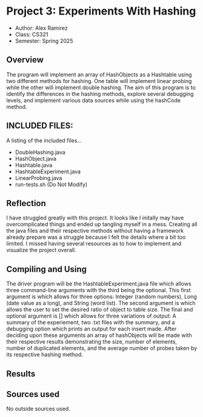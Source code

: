 # Project 3: Experiments With Hashing

* Author: Alex Ramirez
* Class: CS321
* Semester: Spring 2025

## Overview

The program will implement an array of HashObjects as a Hashtable using two different methods for hashing. One table will implement linear probing while the other will implement double hashing.
The aim of this program is to identify the differences in the hashing methods, explore several debugging levels, and implement various data sources while using the hashCode method.

## INCLUDED FILES:

A listing of the included files...

- DoubleHashing.java
- HashObject.java
- Hashtable.java
- HashtableExperiment.java
- LinearProbing.java
- run-tests.sh (Do Not Modify)

## Reflection

I have struggled greatly with this project. It looks like I initally may have overcomplicated things and ended up tangling myself in a mess.
Creating all the java files and their respective methods without having a framework already prepare was a struggle because I felt the details
where a bit too limited. I missed having several resources as to how to implement and visualize the project overall.

## Compiling and Using

The driver program will be the HashtableExperiment.java file which allows three command-line arguments with the third being the optional.
This first argument is <dataSource> which allows for three options: Integer (random numbers), Long (date value as a long), and String (word list).
The second argument is <loaFactor> which allows the user to set the desired ratio of object to table size.
The final and optional argument is [<debugLevel>] which allows for three variations of output: A summary of the experiement, two .txt files with the summary, and 
a debugging option which prints an output for each insert made.
After deciding upon these arguments an array of hashObjects will be made with their respective results demonstrating the size, number of elements, number of duplicated
elements, and the average number of probes taken by its respective hashing method.

## Results



## Sources used

No outside sources used.

